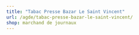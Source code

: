 ```yaml
---
title: "Tabac Presse Bazar Le Saint Vincent"
url: /agde/tabac-presse-bazar-le-saint-vincent/
shop: marchand de journaux
---
```

